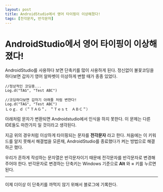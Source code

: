 ```yaml
---
layout: post
title: AndroidStudio에서 영어 타이핑이 이상해졌다!
tags: [전각문자, 반각문자]
---
```


# AndroidStudio에서 영어 타이핑이 이상해졌다!
AndroidStudio를 사용하다 보면 단축키를 많이 사용하게 된다.
정신없이 불꽃코딩을 하다보면 갑자기 영어 알파벳이 이상하게 변할 때가 종종 있었다.

    //정상적인 코딩중...
    Log.d("TAG", "Test ABC")

    //코딩하다보면 갑자기 아래줄 처럼 변한다!
    Log.d("TAG", "Test ABC")
    Ｌｏｇ．ｄ（＂ＴＡＧ＂，　＂Ｔｅｓｔ　ＡＢＣ＂）

아래처럼 문자가 변환되면 Androidstudio에서 인식을 하지 못한다. 이 문제는 다른 IDE들도 마찬가지 일 것이라고 생각된다.

지금 위의 경우처럼 이상하게 타이핑되는 문자를 **전각문자** 라고 한다. 처음에는 이 키워드를 알지 못해서 해결법을 모른채, AndroidStudio를 종료했다가 켜는 방법으로 해결하곤 했다.

우리가 흔하게 작성하는 문자열은 반각문자이기 때문에 전각문자를 반각문자로 변경해주어야 한다. 반각문자로 변경하는 단축키는 Windows 기준으로 **Alt** 와 **=** 키를 누르면 된다.

---

이제 더이상 이 단축키를 까먹지 않기 위해서 블로그에 기록한다.
